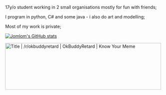 17y/o student working in 2 small organisations mostly for fun with friends;

I program in python, C# and some java - i also do art and modelling;

Most of my work is private;


[![Jomlom's GitHub stats](https://github-readme-stats.vercel.app/api?username=Jomlom&count_private=true&theme=dark)](https://github.com/anuraghazra/github-readme-stats)

<img src="https://i.kym-cdn.com/photos/images/facebook/002/557/308/d8c.jpg" jsaction="load:XAeZkd;" jsname="HiaYvf" class="n3VNCb pT0Scc KAlRDb" role="" aria-label="" alt="Title | /r/okbuddyretard | OkBuddyRetard | Know Your Meme" data-noaft="1" style="width: 500px; height: 150px; margin: 0px;">
